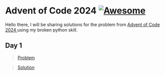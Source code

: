# Advent of Code 2024 [![Awesome](https://cdn.jsdelivr.net/gh/sindresorhus/awesome@d7305f38d29fed78fa85652e3a63e154dd8e8829/media/badge.svg)](https://github.com/sindresorhus/awesome#readme)

Hello there, I will be sharing solutions for the problem from [Advent of Code 2024 ](https://adventofcode.com/2024/) using my broken python skill.

## Day 1

> [Problem](https://adventofcode.com/2024/day/1)

> [Solution](https://github.com/waqas-334/AdventOfCode2024/blob/main/day-1/adventOfCode1.py)

